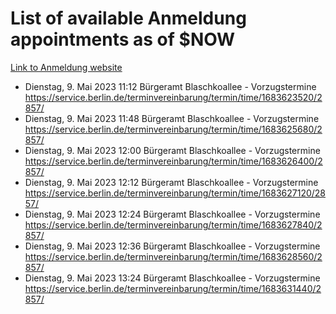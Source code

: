 # List of available Anmeldung appointments as of $NOW
[Link to Anmeldung website](https://service.berlin.de/terminvereinbarung/termin/tag.php?termin=1&anliegen[]=120686&dienstleisterlist=122210,122217,327316,122219,327312,122227,327314,122231,327346,122243,327348,122254,122252,329742,122260,329745,122262,329748,122271,327278,122273,327274,122277,327276,330436,122280,327294,122282,327290,122284,327292,122291,327270,122285,327266,122286,327264,122296,327268,150230,329760,122297,327286,122294,327284,122312,329763,122314,329775,122304,327330,122311,327334,122309,327332,317869,122281,327352,122279,329772,122283,122276,327324,122274,327326,122267,329766,122246,327318,122251,327320,122257,327322,122208,327298,122226,327300&herkunft=http%3A%2F%2Fservice.berlin.de%2Fdienstleistung%2F120686%2F)
- Dienstag, 9. Mai 2023 11:12 Bürgeramt Blaschkoallee - Vorzugstermine https://service.berlin.de/terminvereinbarung/termin/time/1683623520/2857/
- Dienstag, 9. Mai 2023 11:48 Bürgeramt Blaschkoallee - Vorzugstermine https://service.berlin.de/terminvereinbarung/termin/time/1683625680/2857/
- Dienstag, 9. Mai 2023 12:00 Bürgeramt Blaschkoallee - Vorzugstermine https://service.berlin.de/terminvereinbarung/termin/time/1683626400/2857/
- Dienstag, 9. Mai 2023 12:12 Bürgeramt Blaschkoallee - Vorzugstermine https://service.berlin.de/terminvereinbarung/termin/time/1683627120/2857/
- Dienstag, 9. Mai 2023 12:24 Bürgeramt Blaschkoallee - Vorzugstermine https://service.berlin.de/terminvereinbarung/termin/time/1683627840/2857/
- Dienstag, 9. Mai 2023 12:36 Bürgeramt Blaschkoallee - Vorzugstermine https://service.berlin.de/terminvereinbarung/termin/time/1683628560/2857/
- Dienstag, 9. Mai 2023 13:24 Bürgeramt Blaschkoallee - Vorzugstermine https://service.berlin.de/terminvereinbarung/termin/time/1683631440/2857/
